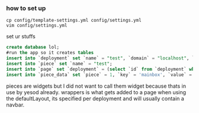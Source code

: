 ### how to set up
```
cp config/template-settings.yml config/settings.yml
vim config/settings.yml
```
set ur stuffs
```SQL
create database lol;
#run the app so it creates tables
insert into `deployment` set `name` = "test", `domain` = "localhost", `wrapper` = "navbar";
insert into `piece` set `name` = "test";
insert into `page` set `deployment` = (select `id` from `deployment` where `domain` = "localhost"), `name` = "home", `piece` = 1;
insert into `piece_data` set `piece` = 1, `key` = 'mainbox', `value` = "Hello I am custom page data", `type` = 1;
```

pieces are widgets but I did not want to call them widget because thats in use by yesod already.
wrappers is what gets added to a page when using the defaultLayout, its specified per deployment and will usually contain a navbar.
